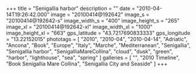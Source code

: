 +++
title = "Senigallia harbor"
description = ""
date = "2010-04-14T19:26:42.000"
image = "20100414@192642"
image_s = "20100414@192642-s"
image_width_s = "400"
image_height_s = "265"
image_xl = "20100414@192642-xl"
image_width_xl = "1000"
image_height_xl = "663"
gps_latitude = "43.7217690833333"
gps_longitude = "13.22152015"
phototags = [ "2010", "2010-04", "2010-04-14", "Adriatic", "Ancona", "Book", "Europe", "Italy", "Marche", "Mediterranean", "Senigallia", "Senigallia harbor", "SenigalliaMareCollina", "cloud", "dusk", "green", "harbor", "lighthouse", "sea", "spring" ]
galleries = [ "", "2010 Timeline", "Book Senigallia Mare Collina", "Senigallia City and Seaside" ]
+++
